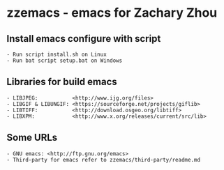 zzemacs - emacs for Zachary Zhou
================================

## Install emacs configure with script

    - Run script install.sh on Linux
    - Run bat script setup.bat on Windows

## Libraries for build emacs

    - LIBJPEG:           <http://www.ijg.org/files>
    - LIBGIF & LIBUNGIF: <https://sourceforge.net/projects/giflib>
    - LIBTIFF:           <http://download.osgeo.org/libtiff>
    - LIBXPM:            <http://www.x.org/releases/current/src/lib>

## Some URLs

    - GNU emacs: <http://ftp.gnu.org/emacs>
    - Third-party for emacs refer to zzemacs/third-party/readme.md
